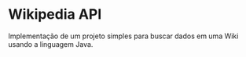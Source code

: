 # Wikipedia API

Implementação de um projeto simples para buscar dados em uma Wiki usando a linguagem Java.
